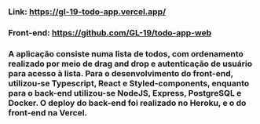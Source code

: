 ### Link: https://gl-19-todo-app.vercel.app/

### Front-end: https://github.com/GL-19/todo-app-web

### A aplicação consiste numa lista de todos, com ordenamento realizado por meio de drag and drop e autenticação de usuário para acesso à lista. Para o desenvolvimento do front-end, utilizou-se Typescript, React e Styled-components, enquanto para o back-end utilizou-se NodeJS, Express, PostgreSQL e Docker. O deploy do back-end foi realizado no Heroku, e o do front-end na Vercel.
